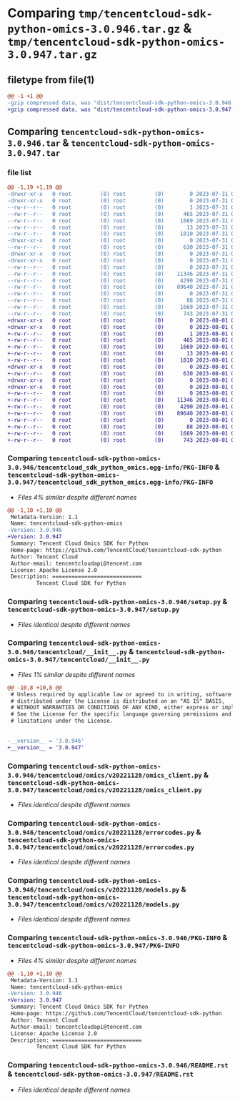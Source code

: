 # Comparing `tmp/tencentcloud-sdk-python-omics-3.0.946.tar.gz` & `tmp/tencentcloud-sdk-python-omics-3.0.947.tar.gz`

## filetype from file(1)

```diff
@@ -1 +1 @@
-gzip compressed data, was "dist/tencentcloud-sdk-python-omics-3.0.946.tar", last modified: Mon Jul 31 00:33:14 2023, max compression
+gzip compressed data, was "dist/tencentcloud-sdk-python-omics-3.0.947.tar", last modified: Tue Aug  1 00:53:19 2023, max compression
```

## Comparing `tencentcloud-sdk-python-omics-3.0.946.tar` & `tencentcloud-sdk-python-omics-3.0.947.tar`

### file list

```diff
@@ -1,19 +1,19 @@
-drwxr-xr-x   0 root         (0) root         (0)        0 2023-07-31 00:33:14.000000 tencentcloud-sdk-python-omics-3.0.946/
-drwxr-xr-x   0 root         (0) root         (0)        0 2023-07-31 00:33:14.000000 tencentcloud-sdk-python-omics-3.0.946/tencentcloud_sdk_python_omics.egg-info/
--rw-r--r--   0 root         (0) root         (0)        1 2023-07-31 00:33:14.000000 tencentcloud-sdk-python-omics-3.0.946/tencentcloud_sdk_python_omics.egg-info/dependency_links.txt
--rw-r--r--   0 root         (0) root         (0)      465 2023-07-31 00:33:14.000000 tencentcloud-sdk-python-omics-3.0.946/tencentcloud_sdk_python_omics.egg-info/SOURCES.txt
--rw-r--r--   0 root         (0) root         (0)     1669 2023-07-31 00:33:14.000000 tencentcloud-sdk-python-omics-3.0.946/tencentcloud_sdk_python_omics.egg-info/PKG-INFO
--rw-r--r--   0 root         (0) root         (0)       13 2023-07-31 00:33:14.000000 tencentcloud-sdk-python-omics-3.0.946/tencentcloud_sdk_python_omics.egg-info/top_level.txt
--rw-r--r--   0 root         (0) root         (0)     1010 2023-07-31 00:33:14.000000 tencentcloud-sdk-python-omics-3.0.946/setup.py
-drwxr-xr-x   0 root         (0) root         (0)        0 2023-07-31 00:33:14.000000 tencentcloud-sdk-python-omics-3.0.946/tencentcloud/
--rw-r--r--   0 root         (0) root         (0)      630 2023-07-31 00:33:14.000000 tencentcloud-sdk-python-omics-3.0.946/tencentcloud/__init__.py
-drwxr-xr-x   0 root         (0) root         (0)        0 2023-07-31 00:33:14.000000 tencentcloud-sdk-python-omics-3.0.946/tencentcloud/omics/
-drwxr-xr-x   0 root         (0) root         (0)        0 2023-07-31 00:33:14.000000 tencentcloud-sdk-python-omics-3.0.946/tencentcloud/omics/v20221128/
--rw-r--r--   0 root         (0) root         (0)        0 2023-07-31 00:33:14.000000 tencentcloud-sdk-python-omics-3.0.946/tencentcloud/omics/v20221128/__init__.py
--rw-r--r--   0 root         (0) root         (0)    11346 2023-07-31 00:33:14.000000 tencentcloud-sdk-python-omics-3.0.946/tencentcloud/omics/v20221128/omics_client.py
--rw-r--r--   0 root         (0) root         (0)     4290 2023-07-31 00:33:14.000000 tencentcloud-sdk-python-omics-3.0.946/tencentcloud/omics/v20221128/errorcodes.py
--rw-r--r--   0 root         (0) root         (0)    89640 2023-07-31 00:33:14.000000 tencentcloud-sdk-python-omics-3.0.946/tencentcloud/omics/v20221128/models.py
--rw-r--r--   0 root         (0) root         (0)        0 2023-07-31 00:33:14.000000 tencentcloud-sdk-python-omics-3.0.946/tencentcloud/omics/__init__.py
--rw-r--r--   0 root         (0) root         (0)       88 2023-07-31 00:33:14.000000 tencentcloud-sdk-python-omics-3.0.946/setup.cfg
--rw-r--r--   0 root         (0) root         (0)     1669 2023-07-31 00:33:14.000000 tencentcloud-sdk-python-omics-3.0.946/PKG-INFO
--rw-r--r--   0 root         (0) root         (0)      743 2023-07-31 00:33:14.000000 tencentcloud-sdk-python-omics-3.0.946/README.rst
+drwxr-xr-x   0 root         (0) root         (0)        0 2023-08-01 00:53:19.000000 tencentcloud-sdk-python-omics-3.0.947/
+drwxr-xr-x   0 root         (0) root         (0)        0 2023-08-01 00:53:19.000000 tencentcloud-sdk-python-omics-3.0.947/tencentcloud_sdk_python_omics.egg-info/
+-rw-r--r--   0 root         (0) root         (0)        1 2023-08-01 00:53:19.000000 tencentcloud-sdk-python-omics-3.0.947/tencentcloud_sdk_python_omics.egg-info/dependency_links.txt
+-rw-r--r--   0 root         (0) root         (0)      465 2023-08-01 00:53:19.000000 tencentcloud-sdk-python-omics-3.0.947/tencentcloud_sdk_python_omics.egg-info/SOURCES.txt
+-rw-r--r--   0 root         (0) root         (0)     1669 2023-08-01 00:53:19.000000 tencentcloud-sdk-python-omics-3.0.947/tencentcloud_sdk_python_omics.egg-info/PKG-INFO
+-rw-r--r--   0 root         (0) root         (0)       13 2023-08-01 00:53:19.000000 tencentcloud-sdk-python-omics-3.0.947/tencentcloud_sdk_python_omics.egg-info/top_level.txt
+-rw-r--r--   0 root         (0) root         (0)     1010 2023-08-01 00:53:19.000000 tencentcloud-sdk-python-omics-3.0.947/setup.py
+drwxr-xr-x   0 root         (0) root         (0)        0 2023-08-01 00:53:19.000000 tencentcloud-sdk-python-omics-3.0.947/tencentcloud/
+-rw-r--r--   0 root         (0) root         (0)      630 2023-08-01 00:53:19.000000 tencentcloud-sdk-python-omics-3.0.947/tencentcloud/__init__.py
+drwxr-xr-x   0 root         (0) root         (0)        0 2023-08-01 00:53:19.000000 tencentcloud-sdk-python-omics-3.0.947/tencentcloud/omics/
+drwxr-xr-x   0 root         (0) root         (0)        0 2023-08-01 00:53:19.000000 tencentcloud-sdk-python-omics-3.0.947/tencentcloud/omics/v20221128/
+-rw-r--r--   0 root         (0) root         (0)        0 2023-08-01 00:53:19.000000 tencentcloud-sdk-python-omics-3.0.947/tencentcloud/omics/v20221128/__init__.py
+-rw-r--r--   0 root         (0) root         (0)    11346 2023-08-01 00:53:19.000000 tencentcloud-sdk-python-omics-3.0.947/tencentcloud/omics/v20221128/omics_client.py
+-rw-r--r--   0 root         (0) root         (0)     4290 2023-08-01 00:53:19.000000 tencentcloud-sdk-python-omics-3.0.947/tencentcloud/omics/v20221128/errorcodes.py
+-rw-r--r--   0 root         (0) root         (0)    89640 2023-08-01 00:53:19.000000 tencentcloud-sdk-python-omics-3.0.947/tencentcloud/omics/v20221128/models.py
+-rw-r--r--   0 root         (0) root         (0)        0 2023-08-01 00:53:19.000000 tencentcloud-sdk-python-omics-3.0.947/tencentcloud/omics/__init__.py
+-rw-r--r--   0 root         (0) root         (0)       88 2023-08-01 00:53:19.000000 tencentcloud-sdk-python-omics-3.0.947/setup.cfg
+-rw-r--r--   0 root         (0) root         (0)     1669 2023-08-01 00:53:19.000000 tencentcloud-sdk-python-omics-3.0.947/PKG-INFO
+-rw-r--r--   0 root         (0) root         (0)      743 2023-08-01 00:53:19.000000 tencentcloud-sdk-python-omics-3.0.947/README.rst
```

### Comparing `tencentcloud-sdk-python-omics-3.0.946/tencentcloud_sdk_python_omics.egg-info/PKG-INFO` & `tencentcloud-sdk-python-omics-3.0.947/tencentcloud_sdk_python_omics.egg-info/PKG-INFO`

 * *Files 4% similar despite different names*

```diff
@@ -1,10 +1,10 @@
 Metadata-Version: 1.1
 Name: tencentcloud-sdk-python-omics
-Version: 3.0.946
+Version: 3.0.947
 Summary: Tencent Cloud Omics SDK for Python
 Home-page: https://github.com/TencentCloud/tencentcloud-sdk-python
 Author: Tencent Cloud
 Author-email: tencentcloudapi@tencent.com
 License: Apache License 2.0
 Description: ============================
         Tencent Cloud SDK for Python
```

### Comparing `tencentcloud-sdk-python-omics-3.0.946/setup.py` & `tencentcloud-sdk-python-omics-3.0.947/setup.py`

 * *Files identical despite different names*

### Comparing `tencentcloud-sdk-python-omics-3.0.946/tencentcloud/__init__.py` & `tencentcloud-sdk-python-omics-3.0.947/tencentcloud/__init__.py`

 * *Files 1% similar despite different names*

```diff
@@ -10,8 +10,8 @@
 # Unless required by applicable law or agreed to in writing, software
 # distributed under the License is distributed on an "AS IS" BASIS,
 # WITHOUT WARRANTIES OR CONDITIONS OF ANY KIND, either express or implied.
 # See the License for the specific language governing permissions and
 # limitations under the License.
 
 
-__version__ = '3.0.946'
+__version__ = '3.0.947'
```

### Comparing `tencentcloud-sdk-python-omics-3.0.946/tencentcloud/omics/v20221128/omics_client.py` & `tencentcloud-sdk-python-omics-3.0.947/tencentcloud/omics/v20221128/omics_client.py`

 * *Files identical despite different names*

### Comparing `tencentcloud-sdk-python-omics-3.0.946/tencentcloud/omics/v20221128/errorcodes.py` & `tencentcloud-sdk-python-omics-3.0.947/tencentcloud/omics/v20221128/errorcodes.py`

 * *Files identical despite different names*

### Comparing `tencentcloud-sdk-python-omics-3.0.946/tencentcloud/omics/v20221128/models.py` & `tencentcloud-sdk-python-omics-3.0.947/tencentcloud/omics/v20221128/models.py`

 * *Files identical despite different names*

### Comparing `tencentcloud-sdk-python-omics-3.0.946/PKG-INFO` & `tencentcloud-sdk-python-omics-3.0.947/PKG-INFO`

 * *Files 4% similar despite different names*

```diff
@@ -1,10 +1,10 @@
 Metadata-Version: 1.1
 Name: tencentcloud-sdk-python-omics
-Version: 3.0.946
+Version: 3.0.947
 Summary: Tencent Cloud Omics SDK for Python
 Home-page: https://github.com/TencentCloud/tencentcloud-sdk-python
 Author: Tencent Cloud
 Author-email: tencentcloudapi@tencent.com
 License: Apache License 2.0
 Description: ============================
         Tencent Cloud SDK for Python
```

### Comparing `tencentcloud-sdk-python-omics-3.0.946/README.rst` & `tencentcloud-sdk-python-omics-3.0.947/README.rst`

 * *Files identical despite different names*

